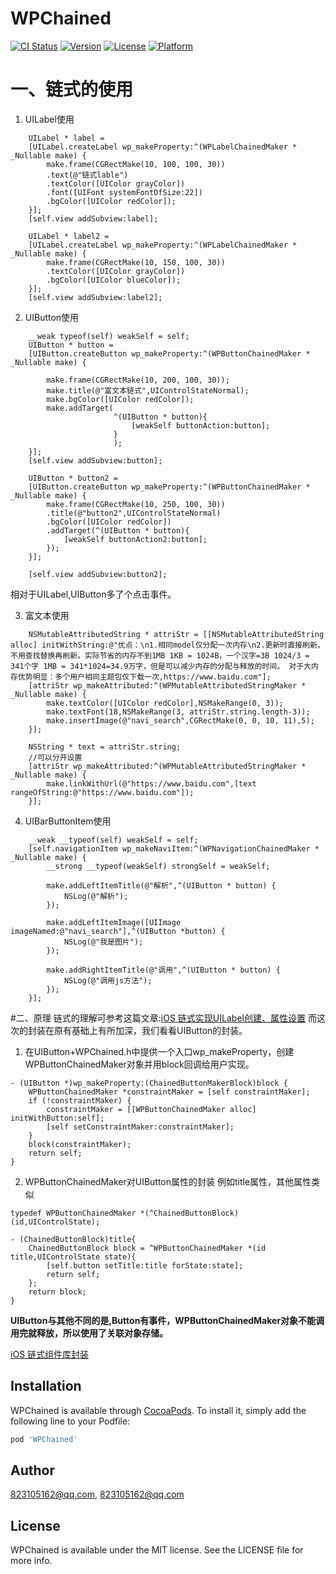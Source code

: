 # WPChained

[![CI Status](https://img.shields.io/travis/823105162@qq.com/WPChained.svg?style=flat)](https://travis-ci.org/823105162@qq.com/WPChained)
[![Version](https://img.shields.io/cocoapods/v/WPChained.svg?style=flat)](https://cocoapods.org/pods/WPChained)
[![License](https://img.shields.io/cocoapods/l/WPChained.svg?style=flat)](https://cocoapods.org/pods/WPChained)
[![Platform](https://img.shields.io/cocoapods/p/WPChained.svg?style=flat)](https://cocoapods.org/pods/WPChained)

# 一、链式的使用

1. UILabel使用
```
    UILabel * label =
    [UILabel.createLabel wp_makeProperty:^(WPLabelChainedMaker * _Nullable make) {
        make.frame(CGRectMake(10, 100, 100, 30))
        .text(@"链式lable")
        .textColor([UIColor grayColor])
        .font([UIFont systemFontOfSize:22])
        .bgColor([UIColor redColor]);
    }];
    [self.view addSubview:label];
    
    UILabel * label2 =
    [UILabel.createLabel wp_makeProperty:^(WPLabelChainedMaker * _Nullable make) {
        make.frame(CGRectMake(10, 150, 100, 30))
        .textColor([UIColor grayColor])
        .bgColor([UIColor blueColor]);
    }];
    [self.view addSubview:label2];
```

2. UIButton使用

```
    __weak typeof(self) weakSelf = self;
    UIButton * button =
    [UIButton.createButton wp_makeProperty:^(WPButtonChainedMaker * _Nullable make) {
        
        make.frame(CGRectMake(10, 200, 100, 30));
        make.title(@"富文本链式",UIControlStateNormal);
        make.bgColor([UIColor redColor]);
        make.addTarget(
                       ^(UIButton * button){
                           [weakSelf buttonAction:button];
                       }
                       );
    }];
    [self.view addSubview:button];
    
    UIButton * button2 =
    [UIButton.createButton wp_makeProperty:^(WPButtonChainedMaker * _Nullable make) {
        make.frame(CGRectMake(10, 250, 100, 30))
        .title(@"button2",UIControlStateNormal)
        .bgColor([UIColor redColor])
        .addTarget(^(UIButton * button){
            [weakSelf buttonAction2:button];
        });
    }];
    
    [self.view addSubview:button2];
```
相对于UILabel,UIButton多了个点击事件。

3.  富文本使用
```
    NSMutableAttributedString * attriStr = [[NSMutableAttributedString alloc] initWithString:@"优点：\n1.相同model仅分配一次内存\n2.更新时直接刷新，不用查找替换再刷新。实际节省的内存不到1MB 1KB = 1024B，一个汉字=3B 1024/3 = 341个字 1MB = 341*1024=34.9万字，但是可以减少内存的分配与释放的时间。 对于大内存优势明显：多个用户相同主题包仅下载一次,https://www.baidu.com"];
    [attriStr wp_makeAttributed:^(WPMutableAttributedStringMaker * _Nullable make) {
        make.textColor([UIColor redColor],NSMakeRange(0, 3));
        make.textFont(18,NSMakeRange(3, attriStr.string.length-3));
        make.insertImage(@"navi_search",CGRectMake(0, 0, 10, 11),5);
    }];
    
    NSString * text = attriStr.string;
    //可以分开设置
    [attriStr wp_makeAttributed:^(WPMutableAttributedStringMaker * _Nullable make) {
        make.linkWithUrl(@"https://www.baidu.com",[text rangeOfString:@"https://www.baidu.com"]);
    }];
```
4. UIBarButtonItem使用
```
    __weak __typeof(self) weakSelf = self;
    [self.navigationItem wp_makeNaviItem:^(WPNavigationChainedMaker * _Nullable make) {
        __strong __typeof(weakSelf) strongSelf = weakSelf;

        make.addLeftItemTitle(@"解析",^(UIButton * button) {
            NSLog(@"解析");
        });
        
        make.addLeftItemImage([UIImage imageNamed:@"navi_search"],^(UIButton *button) {
            NSLog(@"我是图片");
        });
        
        make.addRightItemTitle(@"调用",^(UIButton * button) {
            NSLog(@"调用js方法");
        });
    }];
```

#二、原理
链式的理解可参考这篇文章:[iOS 链式实现UILabel创建、属性设置](https://www.jianshu.com/p/173fd7c699dd)
而这次的封装在原有基础上有所加深，我们看看UIButton的封装。
1. 在UIButton+WPChained.h中提供一个入口wp_makeProperty，创建WPButtonChainedMaker对象并用block回调给用户实现。
```
- (UIButton *)wp_makeProperty:(ChainedButtonMakerBlock)block {
    WPButtonChainedMaker *constraintMaker = [self constraintMaker];
    if (!constraintMaker) {
        constraintMaker = [[WPButtonChainedMaker alloc] initWithButton:self];
        [self setConstraintMaker:constraintMaker];
    }
    block(constraintMaker);
    return self;
}
```
2. WPButtonChainedMaker对UIButton属性的封装
例如title属性，其他属性类似
```
typedef WPButtonChainedMaker *(^ChainedButtonBlock) (id,UIControlState);

- (ChainedButtonBlock)title{
    ChainedButtonBlock block = ^WPButtonChainedMaker *(id title,UIControlState state){
        [self.button setTitle:title forState:state];
        return self;
    };
    return block;
}
```
**UIButton与其他不同的是,Button有事件，WPButtonChainedMaker对象不能调用完就释放，所以使用了关联对象存储。**

[iOS 链式组件库封装](https://www.jianshu.com/p/1eb388109abe)

## Installation

WPChained is available through [CocoaPods](https://cocoapods.org). To install
it, simply add the following line to your Podfile:

```ruby
pod 'WPChained'
```

## Author

823105162@qq.com, 823105162@qq.com

## License

WPChained is available under the MIT license. See the LICENSE file for more info.
